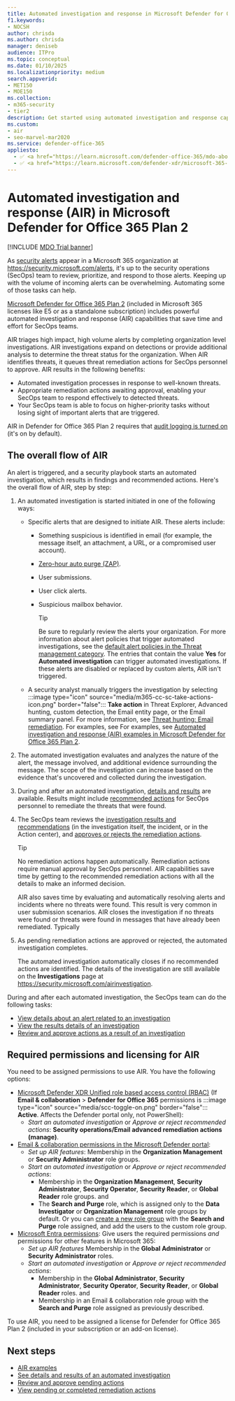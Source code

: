 ```yaml
---
title: Automated investigation and response in Microsoft Defender for Office 365
f1.keywords:
- NOCSH
author: chrisda
ms.author: chrisda
manager: deniseb
audience: ITPro
ms.topic: conceptual
ms.date: 01/10/2025
ms.localizationpriority: medium
search.appverid:
- MET150
- MOE150
ms.collection:
- m365-security
- tier2
description: Get started using automated investigation and response capabilities in Microsoft Defender for Office 365.
ms.custom:
- air
- seo-marvel-mar2020
ms.service: defender-office-365
appliesto:
  - ✅ <a href="https://learn.microsoft.com/defender-office-365/mdo-about#defender-for-office-365-plan-1-vs-plan-2-cheat-sheet" target="_blank">Microsoft Defender for Office 365 Plan 2</a>
  - ✅ <a href="https://learn.microsoft.com/defender-xdr/microsoft-365-defender" target="_blank">Microsoft Defender XDR</a>
---
```


# Automated investigation and response (AIR) in Microsoft Defender for Office 365 Plan 2

[!INCLUDE [MDO Trial banner](../includes/mdo-trial-banner.md)]

As [security alerts](/defender-xdr/investigate-alerts) appear in a Microsoft 365 organization at <https://security.microsoft.com/alerts>, it's up to the security operations (SecOps) team to review, prioritize, and respond to those alerts. Keeping up with the volume of incoming alerts can be overwhelming. Automating some of those tasks can help.

[Microsoft Defender for Office 365 Plan 2](mdo-about.md#defender-for-office-365-plan-2-capabilities) (included in Microsoft 365 licenses like E5 or as a standalone subscription) includes powerful automated investigation and response (AIR) capabilities that save time and effort for SecOps teams.

AIR triages high impact, high volume alerts by completing organization level investigations. AIR investigations expand on detections or provide additional analysis to determine the threat status for the organization. When AIR identifies threats, it queues threat remediation actions for SecOps personnel to approve. AIR results in the following benefits:

- Automated investigation processes in response to well-known threats.
- Appropriate remediation actions awaiting approval, enabling your SecOps team to respond effectively to detected threats.
- Your SecOps team is able to focus on higher-priority tasks without losing sight of important alerts that are triggered.

AIR in Defender for Office 365 Plan 2 requires that [audit logging is turned on](/purview/audit-log-enable-disable) (it's on by default).

## The overall flow of AIR

An alert is triggered, and a security playbook starts an automated investigation, which results in findings and recommended actions. Here's the overall flow of AIR, step by step:

1. An automated investigation is started initiated in one of the following ways:
   - Specific alerts that are designed to initiate AIR. These alerts include:
     - Something suspicious is identified in email (for example, the message itself, an attachment, a URL, or a compromised user account).
     - [Zero-hour auto purge (ZAP)](zero-hour-auto-purge.md).
     - User submissions.
     - User click alerts.
     - Suspicious mailbox behavior.

       > [!TIP]
       > Be sure to regularly review the alerts your organization. For more information about alert policies that trigger automated investigations, see the [default alert policies in the Threat management category](/purview/alert-policies#threat-management-alert-policies). The entries that contain the value **Yes** for **Automated investigation** can trigger automated investigations. If these alerts are disabled or replaced by custom alerts, AIR isn't triggered.

   - A security analyst manually triggers the investigation by selecting :::image type="icon" source="media/m365-cc-sc-take-actions-icon.png" border="false"::: **Take action** in Threat Explorer, Advanced hunting, custom detection, the Email entity page, or the Email summary panel. For more information, see [Threat hunting: Email remediation](threat-explorer-threat-hunting.md#email-remediation). For examples, see For examples, see [Automated investigation and response (AIR) examples in Microsoft Defender for Office 365 Plan 2](air-examples.md).

2. The automated investigation evaluates and analyzes the nature of the alert, the message involved, and additional evidence surrounding the message. The scope of the investigation can increase based on the evidence that's uncovered and collected during the investigation.

3. During and after an automated investigation, [details and results](air-view-investigation-results.md) are available. Results might include [recommended actions](air-remediation-actions.md) for SecOps personnel to remediate the threats that were found.

4. The SecOps team reviews the [investigation results and recommendations](air-view-investigation-results.md) (in the investigation itself, the incident, or in the Action center), and [approves or rejects the remediation actions](air-review-approve-pending-completed-actions.md).

   > [!TIP]
   > No remediation actions happen automatically. Remediation actions require manual approval by SecOps personnel. AIR capabilities save time by getting to the recommended remediation actions with all the details to make an informed decision.
   >
   > AIR also saves time by evaluating and automatically resolving alerts and incidents where no threats were found. This result is very common in user submission scenarios. AIR closes the investigation if no threats were found or threats were found in messages that have already been remediated. Typically

5. As pending remediation actions are approved or rejected, the automated investigation completes.

   The automated investigation automatically closes if no recommended actions are identified. The details of the investigation are still available on the **Investigations** page at <https://security.microsoft.com/airinvestigation>.

During and after each automated investigation, the SecOps team can do the following tasks:

- [View details about an alert related to an investigation](air-view-investigation-results.md#view-details-about-an-alert-related-to-an-investigation)
- [View the results details of an investigation](air-view-investigation-results.md#view-investigation-details-from-air-in-defender-for-office-365-plan-2)
- [Review and approve actions as a result of an investigation](air-review-approve-pending-completed-actions.md)

## Required permissions and licensing for AIR

You need to be assigned permissions to use AIR. You have the following options:

- [Microsoft Defender XDR Unified role based access control (RBAC)](/defender-xdr/manage-rbac) (If **Email & collaboration** \> **Defender for Office 365** permissions is :::image type="icon" source="media/scc-toggle-on.png" border="false"::: **Active**. Affects the Defender portal only, not PowerShell):
  - _Start an automated investigation_ or _Approve or reject recommended actions_: **Security operations/Email advanced remediation actions (manage)**.
- [Email & collaboration permissions in the Microsoft Defender portal](mdo-portal-permissions.md):
  - _Set up AIR features_: Membership in the **Organization Management** or **Security Administrator** role groups.
  - _Start an automated investigation_ or _Approve or reject recommended actions_:
    - Membership in the **Organization Management**, **Security Administrator**, **Security Operator**, **Security Reader**, or **Global Reader** role groups.
      and
    - The **Search and Purge** role, which is assigned only to the **Data Investigator** or **Organization Management** role groups by default. Or you can [create a new role group](mdo-portal-permissions.md#create-email--collaboration-role-groups-in-the-microsoft-defender-portal) with the **Search and Purge** role assigned, and add the users to the custom role group.
- [Microsoft Entra permissions](/entra/identity/role-based-access-control/manage-roles-portal): Give users the required permissions _and_ permissions for other features in Microsoft 365:
  - _Set up AIR features_ Membership in the **Global Administrator** or **Security Administrator** roles.
  - _Start an automated investigation_ or _Approve or reject recommended actions_:
    - Membership in the **Global Administrator**, **Security Administrator**, **Security Operator**, **Security Reader**, or **Global Reader** roles.
      and
    - Membership in an Email & collaboration role group with the **Search and Purge** role assigned as previously described.

To use AIR, you need to be assigned a license for Defender for Office 365 Plan 2 (included in your subscription or an add-on license).

## Next steps

- [AIR examples](air-examples.md)
- [See details and results of an automated investigation](air-view-investigation-results.md#view-investigation-details-from-air-in-defender-for-office-365-plan-2)
- [Review and approve pending actions](air-remediation-actions.md)
- [View pending or completed remediation actions](air-review-approve-pending-completed-actions.md)
